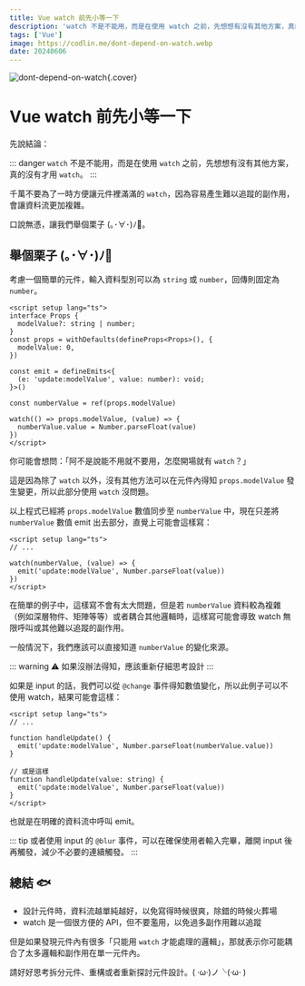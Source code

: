 ```yaml
---
title: Vue watch 前先小等一下
description: 'watch 不是不能用，而是在使用 watch 之前，先想想有沒有其他方案，真的沒有才用 watch。'
tags: ['Vue']
image: https://codlin.me/dont-depend-on-watch.webp
date: 20240606
---
```


![dont-depend-on-watch](/dont-depend-on-watch.webp){.cover}

# Vue watch 前先小等一下

先說結論：

::: danger
`watch` 不是不能用，而是在使用 `watch` 之前，先想想有沒有其他方案，真的沒有才用 `watch`。
:::

千萬不要為了一時方便讓元件裡滿滿的 `watch`，因為容易產生難以追蹤的副作用，會讓資料流更加複雜。

口說無憑，讓我們舉個栗子 (｡･∀･)ﾉ🌰。

## 舉個栗子 (｡･∀･)ﾉ🌰

考慮一個簡單的元件，輸入資料型別可以為 `string` 或 `number`，回傳則固定為 `number`。

```vue
<script setup lang="ts">
interface Props {
  modelValue?: string | number;
}
const props = withDefaults(defineProps<Props>(), {
  modelValue: 0,
})

const emit = defineEmits<{
  (e: 'update:modelValue', value: number): void;
}>()

const numberValue = ref(props.modelValue)

watch(() => props.modelValue, (value) => {
  numberValue.value = Number.parseFloat(value)
})
</script>
```

你可能會想問：「阿不是說能不用就不要用，怎麼開場就有 `watch`？」

這是因為除了 `watch` 以外，沒有其他方法可以在元件內得知  `props.modelValue` 發生變更，所以此部分使用 `watch` 沒問題。

以上程式已經將 `props.modelValue` 數值同步至 `numberValue` 中，現在只差將 `numberValue` 數值 emit 出去部分，直覺上可能會這樣寫：

```vue
<script setup lang="ts">
// ...

watch(numberValue, (value) => {
  emit('update:modelValue', Number.parseFloat(value))
})
</script>
```

在簡單的例子中，這樣寫不會有太大問題，但是若 `numberValue` 資料較為複雜（例如深層物件、矩陣等等）或者耦合其他邏輯時，這樣寫可能會導致 watch 無限呼叫或其他難以追蹤的副作用。

一般情況下，我們應該可以直接知道 `numberValue` 的變化來源。

::: warning
⚠ 如果沒辦法得知，應該重新仔細思考設計
:::

如果是 input 的話，我們可以從 `@change` 事件得知數值變化，所以此例子可以不使用 watch，結果可能會這樣：

```vue
<script setup lang="ts">
// ...

function handleUpdate() {
  emit('update:modelValue', Number.parseFloat(numberValue.value))
}

// 或是這樣
function handleUpdate(value: string) {
  emit('update:modelValue', Number.parseFloat(value))
}
</script>
```

也就是在明確的資料流中呼叫 emit。

::: tip
或者使用 input 的 `@blur` 事件，可以在確保使用者輸入完畢，離開 input 後再觸發，減少不必要的連續觸發。
:::

## 總結 🐟

- 設計元件時，資料流越單純越好，以免寫得時候很爽，除錯的時候火葬場
- watch 是一個很方便的 API，但不要濫用，以免過多副作用難以追蹤

但是如果發現元件內有很多「只能用 `watch` 才能處理的邏輯」，那就表示你可能耦合了太多邏輯和副作用在單一元件內。

請好好思考拆分元件、重構或者重新探討元件設計。( ‧ω‧)ノ╰(‧ω‧ )
